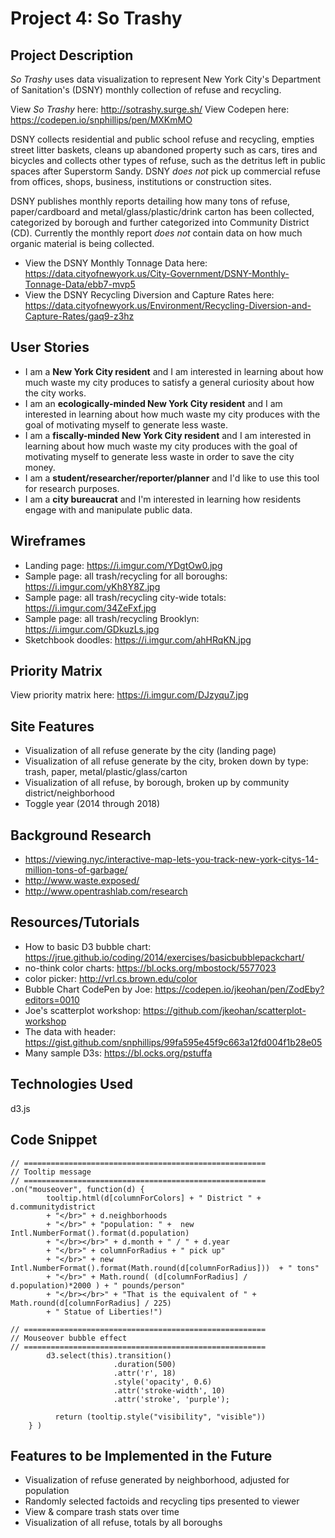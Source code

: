 # Project 4: So Trashy

## Project Description
*So Trashy* uses data visualization to represent New York City's Department of Sanitation's (DSNY) monthly collection of refuse and recycling.

View *So Trashy* here: http://sotrashy.surge.sh/
View Codepen here: https://codepen.io/snphillips/pen/MXKmMO

DSNY collects residential and public school refuse and recycling, empties street litter baskets, cleans up abandoned property such as cars, tires and bicycles and collects other types of refuse, such as the detritus left in public spaces after Superstorm Sandy. DSNY *does not* pick up commercial refuse from offices, shops, business, institutions or construction sites.

DSNY publishes monthly reports detailing how many tons of refuse, paper/cardboard and metal/glass/plastic/drink carton has been collected, categorized by borough and further categorized into Community District (CD). Currently the monthly report *does not* contain data on how much organic material is being collected.

- View the DSNY Monthly Tonnage Data here: https://data.cityofnewyork.us/City-Government/DSNY-Monthly-Tonnage-Data/ebb7-mvp5
- View the DSNY Recycling Diversion and Capture Rates here: https://data.cityofnewyork.us/Environment/Recycling-Diversion-and-Capture-Rates/gaq9-z3hz

## User Stories
- I am a **New York City resident** and I am interested in learning about how much waste my city produces to satisfy a general curiosity about how the city works.
- I am an **ecologically-minded New York City resident** and I am interested in learning about how much waste my city produces with the goal of motivating myself to generate less waste.
- I am a **fiscally-minded New York City resident** and I am interested in learning about how much waste my city produces with the goal of motivating myself to generate less waste in order to save the city money.
 - I am a **student/researcher/reporter/planner** and I'd like to use this tool for research purposes.
 - I am a **city bureaucrat** and I'm interested in learning how residents engage with and manipulate public data.

## Wireframes
- Landing page: https://i.imgur.com/YDgtOw0.jpg
- Sample page: all trash/recycling for all boroughs: https://i.imgur.com/yKh8Y8Z.jpg
- Sample page: all trash/recycling city-wide totals: https://i.imgur.com/34ZeFxf.jpg
- Sample page: all trash/recycling Brooklyn: https://i.imgur.com/GDkuzLs.jpg
- Sketchbook doodles: https://i.imgur.com/ahHRqKN.jpg

## Priority Matrix
View priority matrix here: https://i.imgur.com/DJzyqu7.jpg

## Site Features
- Visualization of all refuse generate by the city (landing page)
- Visualization of all refuse generate by the city, broken down by type: trash, paper, metal/plastic/glass/carton
- Visualization of all refuse, by borough, broken up by community district/neighborhood
- Toggle year (2014 through 2018)

## Background Research
- https://viewing.nyc/interactive-map-lets-you-track-new-york-citys-14-million-tons-of-garbage/
- http://www.waste.exposed/
- http://www.opentrashlab.com/research

## Resources/Tutorials
- How to basic D3 bubble chart: https://jrue.github.io/coding/2014/exercises/basicbubblepackchart/
- no-think color charts: https://bl.ocks.org/mbostock/5577023
- color picker: http://vrl.cs.brown.edu/color
- Bubble Chart CodePen by Joe: https://codepen.io/jkeohan/pen/ZodEby?editors=0010
- Joe's scatterplot workshop: https://github.com/jkeohan/scatterplot-workshop
- The data with header: https://gist.github.com/snphillips/99fa595e45f9c663a12fd004f1b28e05
- Many sample D3s: https://bl.ocks.org/pstuffa

## Technologies Used
d3.js

## Code Snippet
```
// ======================================================
// Tooltip message
// ======================================================
.on("mouseover", function(d) {
        tooltip.html(d[columnForColors] + " District " + d.communitydistrict
        + "</br>" + d.neighborhoods
        + "</br>" + "population: " +  new Intl.NumberFormat().format(d.population)
        + "</br></br>" + d.month + " / " + d.year
        + "</br>" + columnForRadius + " pick up"
        + "</br>" + new Intl.NumberFormat().format(Math.round(d[columnForRadius]))  + " tons"
        + "</br>" + Math.round( (d[columnForRadius] / d.population)*2000 ) + " pounds/person"
        + "</br></br>" + "That is the equivalent of " +  Math.round(d[columnForRadius] / 225)
        + " Statue of Liberties!")

// ======================================================
// Mouseover bubble effect
// ======================================================
        d3.select(this).transition()
                       .duration(500)
                       .attr('r', 18)
                       .style('opacity', 0.6)
                       .attr('stroke-width', 10)
                       .attr('stroke', 'purple');

          return (tooltip.style("visibility", "visible"))
    } )
```
## Features to be Implemented in the Future
- Visualization of refuse generated by neighborhood, adjusted for population
- Randomly selected factoids and recycling tips presented to viewer
- View & compare trash stats over time
- Visualization of all refuse, totals by all boroughs
